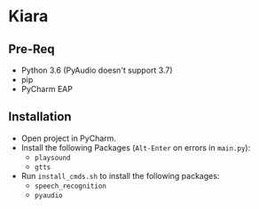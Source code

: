 # Kiara

## Pre-Req

- Python 3.6 (PyAudio doesn't support 3.7)
- pip
- PyCharm EAP

## Installation

- Open project in PyCharm.
- Install the following Packages (`Alt-Enter` on errors in `main.py`):
    - `playsound`
    - `gtts`
- Run `install_cmds.sh` to install the following packages:
    - `speech_recognition`
    -  `pyaudio`
